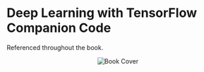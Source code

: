 # Deep Learning with TensorFlow Companion Code
Referenced throughout the book.


<center>

![Book Cover](https://pbs.twimg.com/media/DXQHXOtVoAEO4T_.jpg:large)

</center>

